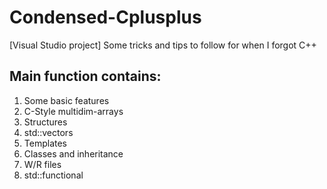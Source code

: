 # Condensed-Cplusplus
[Visual Studio project] Some tricks and tips to follow for when I forgot C++

## Main function contains:
1. Some basic features
2. C-Style multidim-arrays
3. Structures
4. std::vectors
5. Templates
6. Classes and inheritance
7. W/R files
8. std::functional
